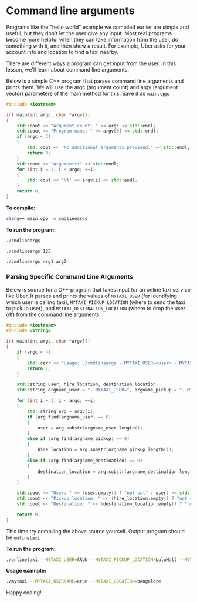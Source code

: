 # Command line arguments

Programs like the "hello world" example we compiled earlier are simple and useful, but they don't let the user give any input. Most real programs become more helpful when they can take information from the user, do something with it, and then show a result. For example, Uber asks for your account info and location to find a taxi nearby.

There are different ways a program can get input from the user. In this lesson, we'll learn about command line arguments.

Below is a simple C++ program that parses command line arguments and prints them. We will use the argc (argument count) and argv (argument vector) parameters of the main method for this. Save it as `main.cpp`:

```cpp
#include <iostream>

int main(int argc, char *argv[])
{
    std::cout << "Argument count: " << argc << std::endl;
    std::cout << "Program name: " << argv[0] << std::endl;
    if (argc < 2)
    {
        std::cout << "No additional arguments provided." << std::endl;
        return 0;
    }
    std::cout << "Arguments:" << std::endl;
    for (int i = 1; i < argc; ++i)
    {
        std::cout << '\t' << argv[i] << std::endl;
    }
    return 0;
}
```

**To compile:**
```bash
clang++ main.cpp -o cmdlineargs
```

**To run the program:**
```bash
./cmdlineargs
```
```bash
./cmdlineargs 123
```
```bash
./cmdlineargs arg1 arg2
```

### Parsing Specific Command Line Arguments

Below is source for a C++ program that takes input for an online taxi service like Uber. It parses and prints the values of `MYTAXI_USER` (for identifying which user is calling taxi), `MYTAXI_PICKUP_LOCATION` (where to send the taxi to pickup user), and `MYTAXI_DESTINATION_LOCATION` (where to drop the user off) from the command line arguments:

```cpp
#include <iostream>
#include <string>

int main(int argc, char *argv[])
{
    if (argc < 4)
    {
        std::cerr << "Usage: ./cmdlineargs --MYTAXI_USER=<user> --MYTAXI_PICKUP_LOCATION=<pickup> --MYTAXI_DESTINATION_LOCATION=<destination>\n";
        return 1;
    }

    std::string user, hire_location, destination_location;
    std::string argname_user = "--MYTAXI_USER=", argname_pickup = "--MYTAXI_PICKUP_LOCATION=", argname_destination = "--MYTAXI_DESTINATION_LOCATION=";

    for (int i = 1; i < argc; ++i)
    {
        std::string arg = argv[i];
        if (arg.find(argname_user) == 0)
        {
            user = arg.substr(argname_user.length());
        }
        else if (arg.find(argname_pickup) == 0)
        {
            hire_location = arg.substr(argname_pickup.length());
        }
        else if (arg.find(argname_destination) == 0)
        {
            destination_location = arg.substr(argname_destination.length());
        }
    }

    std::cout << "User: " << (user.empty() ? "not set" : user) << std::endl;
    std::cout << "Pickup location: " << (hire_location.empty() ? "not set" : hire_location) << std::endl;
    std::cout << "Destination: " << (destination_location.empty() ? "not set" : destination_location) << std::endl;

    return 0;
}
``` 

This time try compiling the above source yourself. Output program should be `onlinetaxi`

**To run the program:**
```bash
./onlinetaxi --MYTAXI_USER=ARUN --MYTAXI_PICKUP_LOCATION=LuluMall --MYTAXI_DESTINATION_LOCATION=Airport
```


**Usage example:**
```sh
./mytaxi --MYTAXI_USERNAME=arun --MYTAXI_LOCATION=bangalore
```

Happy coding!